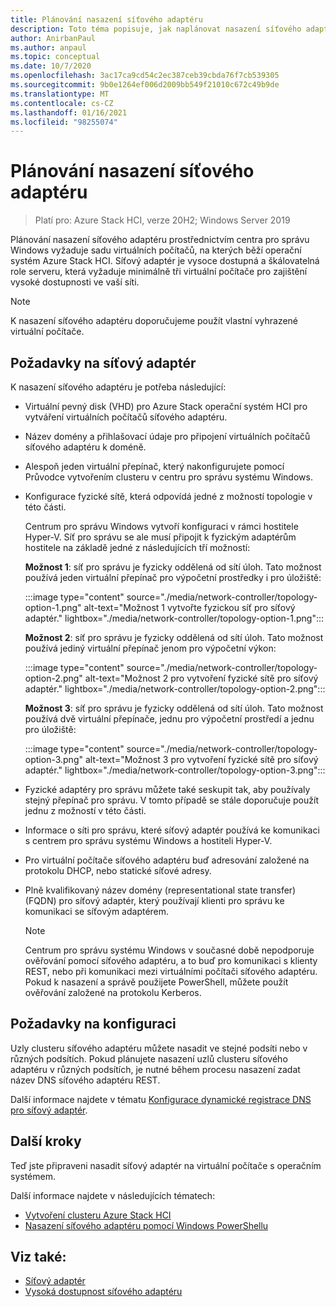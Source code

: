```yaml
---
title: Plánování nasazení síťového adaptéru
description: Toto téma popisuje, jak naplánovat nasazení síťového adaptéru prostřednictvím centra pro správu Windows na sadu virtuálních počítačů s operačním systémem Azure Stack HCI.
author: AnirbanPaul
ms.author: anpaul
ms.topic: conceptual
ms.date: 10/7/2020
ms.openlocfilehash: 3ac17ca9cd54c2ec387ceb39cbda76f7cb539305
ms.sourcegitcommit: 9b0e1264ef006d2009bb549f21010c672c49b9de
ms.translationtype: MT
ms.contentlocale: cs-CZ
ms.lasthandoff: 01/16/2021
ms.locfileid: "98255074"
---
```

# <a name="plan-to-deploy-network-controller"></a>Plánování nasazení síťového adaptéru

>Platí pro: Azure Stack HCI, verze 20H2; Windows Server 2019

Plánování nasazení síťového adaptéru prostřednictvím centra pro správu Windows vyžaduje sadu virtuálních počítačů, na kterých běží operační systém Azure Stack HCI. Síťový adaptér je vysoce dostupná a škálovatelná role serveru, která vyžaduje minimálně tři virtuální počítače pro zajištění vysoké dostupnosti ve vaší síti.

   >[!NOTE]
   > K nasazení síťového adaptéru doporučujeme použít vlastní vyhrazené virtuální počítače.

## <a name="network-controller-requirements"></a>Požadavky na síťový adaptér
K nasazení síťového adaptéru je potřeba následující:
- Virtuální pevný disk (VHD) pro Azure Stack operační systém HCI pro vytváření virtuálních počítačů síťového adaptéru.
- Název domény a přihlašovací údaje pro připojení virtuálních počítačů síťového adaptéru k doméně.
- Alespoň jeden virtuální přepínač, který nakonfigurujete pomocí Průvodce vytvořením clusteru v centru pro správu systému Windows.
- Konfigurace fyzické sítě, která odpovídá jedné z možností topologie v této části.

    Centrum pro správu Windows vytvoří konfiguraci v rámci hostitele Hyper-V. Síť pro správu se ale musí připojit k fyzickým adaptérům hostitele na základě jedné z následujících tří možností:

    **Možnost 1**: síť pro správu je fyzicky oddělená od sítí úloh. Tato možnost používá jeden virtuální přepínač pro výpočetní prostředky i pro úložiště:

    :::image type="content" source="./media/network-controller/topology-option-1.png" alt-text="Možnost 1 vytvořte fyzickou síť pro síťový adaptér." lightbox="./media/network-controller/topology-option-1.png":::

    **Možnost 2**: síť pro správu je fyzicky oddělená od sítí úloh. Tato možnost používá jediný virtuální přepínač jenom pro výpočetní výkon:

    :::image type="content" source="./media/network-controller/topology-option-2.png" alt-text="Možnost 2 pro vytvoření fyzické sítě pro síťový adaptér." lightbox="./media/network-controller/topology-option-2.png":::

    **Možnost 3**: síť pro správu je fyzicky oddělená od sítí úloh. Tato možnost používá dvě virtuální přepínače, jednu pro výpočetní prostředí a jednu pro úložiště:

    :::image type="content" source="./media/network-controller/topology-option-3.png" alt-text="Možnost 3 pro vytvoření fyzické sítě pro síťový adaptér." lightbox="./media/network-controller/topology-option-3.png":::

- Fyzické adaptéry pro správu můžete také seskupit tak, aby používaly stejný přepínač pro správu. V tomto případě se stále doporučuje použít jednu z možností v této části.
- Informace o síti pro správu, které síťový adaptér používá ke komunikaci s centrem pro správu systému Windows a hostiteli Hyper-V.
- Pro virtuální počítače síťového adaptéru buď adresování založené na protokolu DHCP, nebo statické síťové adresy.
- Plně kvalifikovaný název domény (representational state transfer) (FQDN) pro síťový adaptér, který používají klienti pro správu ke komunikaci se síťovým adaptérem.

   >[!NOTE]
   > Centrum pro správu systému Windows v současné době nepodporuje ověřování pomocí síťového adaptéru, a to buď pro komunikaci s klienty REST, nebo při komunikaci mezi virtuálními počítači síťového adaptéru. Pokud k nasazení a správě použijete PowerShell, můžete použít ověřování založené na protokolu Kerberos.

## <a name="configuration-requirements"></a>Požadavky na konfiguraci
Uzly clusteru síťového adaptéru můžete nasadit ve stejné podsíti nebo v různých podsítích. Pokud plánujete nasazení uzlů clusteru síťového adaptéru v různých podsítích, je nutné během procesu nasazení zadat název DNS síťového adaptéru REST.

Další informace najdete v tématu [Konfigurace dynamické registrace DNS pro síťový adaptér](/windows-server/networking/sdn/plan/installation-and-preparation-requirements-for-deploying-network-controller#step-3-configure-dynamic-dns-registration-for-network-controller).

## <a name="next-steps"></a>Další kroky
Teď jste připraveni nasadit síťový adaptér na virtuální počítače s operačním systémem.

Další informace najdete v následujících tématech:
- [Vytvoření clusteru Azure Stack HCI](../deploy/create-cluster.md)
- [Nasazení síťového adaptéru pomocí Windows PowerShellu](https://github.com/microsoft/SDN/tree/master/SDNExpress/scripts)

## <a name="see-also"></a>Viz také:
- [Síťový adaptér](/windows-server/networking/sdn/technologies/network-controller/network-controller)
- [Vysoká dostupnost síťového adaptéru](/windows-server/networking/sdn/technologies/network-controller/network-controller-high-availability)